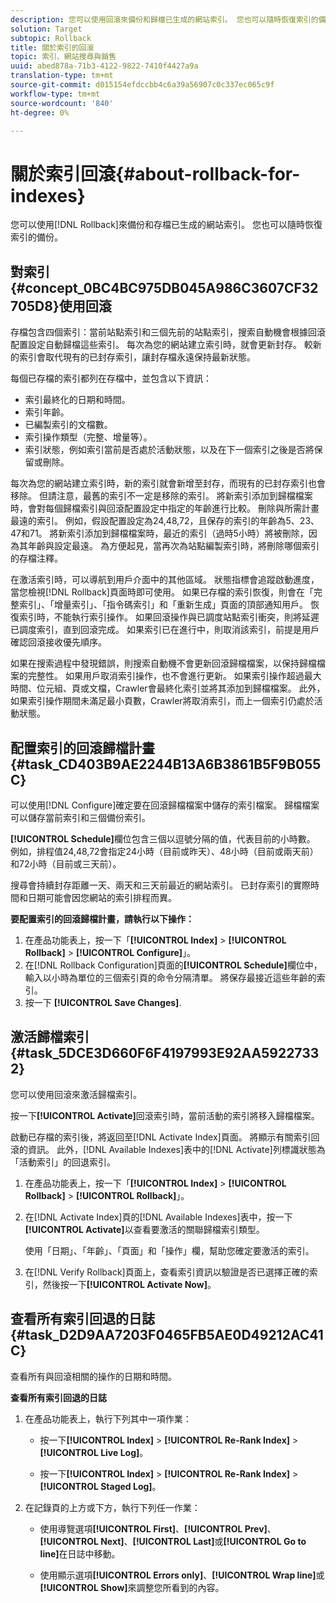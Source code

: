 ```yaml
---
description: 您可以使用回滾來備份和歸檔已生成的網站索引。 您也可以隨時恢復索引的備份。
solution: Target
subtopic: Rollback
title: 關於索引的回滾
topic: 索引、網站搜尋與銷售
uuid: abed878a-71b3-4122-9822-7410f4427a9a
translation-type: tm+mt
source-git-commit: d015154efdccbb4c6a39a56907c0c337ec065c9f
workflow-type: tm+mt
source-wordcount: '840'
ht-degree: 0%

---
```



# 關於索引回滾{#about-rollback-for-indexes}

您可以使用[!DNL Rollback]來備份和存檔已生成的網站索引。 您也可以隨時恢復索引的備份。

## 對索引{#concept_0BC4BC975DB045A986C3607CF32705D8}使用回滾

存檔包含四個索引：當前站點索引和三個先前的站點索引，搜索自動機會根據回滾配置設定自動歸檔這些索引。 每次為您的網站建立索引時，就會更新封存。 較新的索引會取代現有的已封存索引，讓封存檔永遠保持最新狀態。

每個已存檔的索引都列在存檔中，並包含以下資訊：

* 索引最終化的日期和時間。
* 索引年齡。
* 已編製索引的文檔數。
* 索引操作類型（完整、增量等）。
* 索引狀態，例如索引當前是否處於活動狀態，以及在下一個索引之後是否將保留或刪除。

每次為您的網站建立索引時，新的索引就會新增至封存，而現有的已封存索引也會移除。 但請注意，最舊的索引不一定是移除的索引。 將新索引添加到歸檔檔案時，會對每個歸檔索引與回滾配置設定中指定的年齡進行比較。 刪除與所需計畫最遠的索引。 例如，假設配置設定為24,48,72，且保存的索引的年齡為5、23、47和71。 將新索引添加到歸檔檔案時，最近的索引（過時5小時）將被刪除，因為其年齡與設定最遠。 為方便起見，當再次為站點編製索引時，將刪除哪個索引的存檔注釋。

在激活索引時，可以導航到用戶介面中的其他區域。 狀態指標會追蹤啟動進度，當您檢視[!DNL Rollback]頁面時即可使用。 如果已存檔的索引恢復，則會在「完整索引」、「增量索引」、「指令碼索引」和「重新生成」頁面的頂部通知用戶。 恢復索引時，不能執行索引操作。 如果回滾操作與已調度站點索引衝突，則將延遲已調度索引，直到回滾完成。 如果索引已在進行中，則取消該索引，前提是用戶確認回滾接收優先順序。

如果在搜索過程中發現錯誤，則搜索自動機不會更新回滾歸檔檔案，以保持歸檔檔案的完整性。 如果用戶取消索引操作，也不會進行更新。 如果索引操作超過最大時間、位元組、頁或文檔，Crawler會最終化索引並將其添加到歸檔檔案。 此外，如果索引操作期間未滿足最小頁數，Crawler將取消索引，而上一個索引仍處於活動狀態。

## 配置索引的回滾歸檔計畫{#task_CD403B9AE2244B13A6B3861B5F9B055C}

可以使用[!DNL Configure]確定要在回滾歸檔檔案中儲存的索引檔案。 歸檔檔案可以儲存當前索引和三個備份索引。

**[!UICONTROL Schedule]**&#x200B;欄位包含三個以逗號分隔的值，代表目前的小時數。 例如，排程值24,48,72會指定24小時（目前或昨天）、48小時（目前或兩天前）和72小時（目前或三天前）。

搜尋會持續封存距離一天、兩天和三天前最近的網站索引。 已封存索引的實際時間和日期可能會因您網站的索引排程而異。

**要配置索引的回滾歸檔計畫，請執行以下操作：**

1. 在產品功能表上，按一下「**[!UICONTROL Index]** > **[!UICONTROL Rollback]** > **[!UICONTROL Configure]**」。
1. 在[!DNL Rollback Configuration]頁面的&#x200B;**[!UICONTROL Schedule]**&#x200B;欄位中，輸入以小時為單位的三個索引頁的命令分隔清單。 將保存最接近這些年齡的索引。
1. 按一下 **[!UICONTROL Save Changes]**.

## 激活歸檔索引{#task_5DCE3D660F6F4197993E92AA59227332}

您可以使用回滾來激活歸檔索引。

按一下&#x200B;**[!UICONTROL Activate]**&#x200B;回滾索引時，當前活動的索引將移入歸檔檔案。

啟動已存檔的索引後，將返回至[!DNL Activate Index]頁面。 將顯示有關索引回滾的資訊。 此外，[!DNL Available Indexes]表中的[!DNL Activate]列標識狀態為「活動索引」的回退索引。

1. 在產品功能表上，按一下「**[!UICONTROL Index]** > **[!UICONTROL Rollback]** > **[!UICONTROL Rollback]**」。
1. 在[!DNL Activate Index]頁的[!DNL Available Indexes]表中，按一下&#x200B;**[!UICONTROL Activate]**&#x200B;以查看要激活的關聯歸檔索引類型。

   使用「日期」、「年齡」、「頁面」和「操作」欄，幫助您確定要激活的索引。
1. 在[!DNL Verify Rollback]頁面上，查看索引資訊以驗證是否已選擇正確的索引，然後按一下&#x200B;**[!UICONTROL Activate Now]**。

## 查看所有索引回退的日誌{#task_D2D9AA7203F0465FB5AE0D49212AC41C}

查看所有與回滾相關的操作的日期和時間。

**查看所有索引回退的日誌**

1. 在產品功能表上，執行下列其中一項作業：

   * 按一下&#x200B;**[!UICONTROL Index]** > **[!UICONTROL Re-Rank Index]** > **[!UICONTROL Live Log]**。

   * 按一下&#x200B;**[!UICONTROL Index]** > **[!UICONTROL Re-Rank Index]** > **[!UICONTROL Staged Log]**。

1. 在記錄頁的上方或下方，執行下列任一作業：

   * 使用導覽選項&#x200B;**[!UICONTROL First]**、**[!UICONTROL Prev]**、**[!UICONTROL Next]**、**[!UICONTROL Last]**&#x200B;或&#x200B;**[!UICONTROL Go to line]**&#x200B;在日誌中移動。

   * 使用顯示選項&#x200B;**[!UICONTROL Errors only]**、**[!UICONTROL Wrap line]**&#x200B;或&#x200B;**[!UICONTROL Show]**&#x200B;來調整您所看到的內容。


